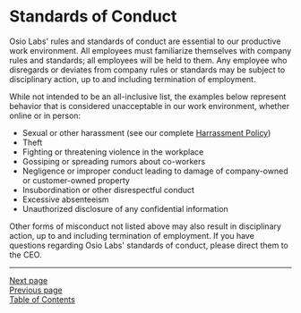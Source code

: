 # Standards of Conduct
Osio Labs' rules and standards of conduct are essential to our productive work environment. All employees must familiarize themselves with company rules and standards; all employees will be held to them. Any employee who disregards or deviates from company rules or standards may be subject to disciplinary action, up to and including termination of employment.

While not intended to be an all-inclusive list, the examples below represent behavior that is considered unacceptable in our work environment, whether online or in person:

- Sexual or other harassment (see our complete [Harrassment Policy](../04emp_conduct/03harassment.md))
- Theft
- Fighting or threatening violence in the workplace
- Gossiping or spreading rumors about co-workers
- Negligence or improper conduct leading to damage of company-owned or customer-owned property
- Insubordination or other disrespectful conduct
- Excessive absenteeism
- Unauthorized disclosure of any confidential information

Other forms of misconduct not listed above may also result in disciplinary action, up to and including termination of employment. If you have questions regarding Osio Labs' standards of conduct, please direct them to the CEO.

---
[Next page](02harassment.md)  
[Previous page](../04emp_conduct)  
[Table of Contents](../README.md#table-of-contents)
